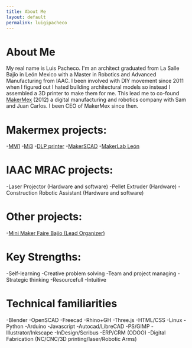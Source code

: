 ```yaml
---
title: About Me
layout: default
permalink: luigipacheco
---
```


# About Me  
My real name is Luis Pacheco. I'm an architect graduated from La Salle Bajío in León Mexico with a Master in Robotics and Advanced Manufacturing from IAAC.
I been involved with DIY movement since 2011 when I figured out I hated building architectural models so instead I assembled a 3D printer to make them for me. This lead me to co-found [MakerMex](http://www.makermex.com) (2012) a digital manufacturing and robotics company with Sam and Juan Carlos. I been CEO of MakerMex since then.

# Makermex projects:
  -[MM1](https://www.kickstarter.com/projects/495547969/mm1-modular-3d-printer-customize-your-printing-exp)
  -[Mi3](http://makermex.com/shop/product/impresora-3d-mi3-9)
  -[DLP printer](http://makermex.com/shop/product/impresora-3d-m-uv-4)
  -[MakerSCAD](https://www.makerscad.com)
  -[MakerLab León](http://www.makerlableon.com)

# IAAC MRAC projects:
  -Laser Projector (Hardware and software)
  -Pellet Extruder (Hardware)
  -Construction Robotic Assistant (Hardware and software)

# Other projects:
  -[Mini Maker Faire Bajío (Lead Organizer)](https://www.bajio.makerfaire.com)

# Key Strengths:
  -Self-learning
  -Creative problem solving
  -Team and project managing
  -Strategic thinking
  -Resourcefull
  -Intuitive

# Technical familiarities
  -Blender
  -OpenSCAD
  -Freecad
  -Rhino+GH
  -Three.js
  -HTML/CSS
  -Linux
  -Python
  -Arduino
  -Javascript
  -Autocad/LibreCAD
  -PS/GIMP
  -Illustrator/Inkscape
  -InDesign/Scribus
  -ERP/CRM (ODOO)
  -Digital Fabrication (NC/CNC/3D printing/laser/Robotic Arms)
